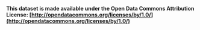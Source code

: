 **This dataset is made available under the Open Data Commons Attribution License: [http://opendatacommons.org/licenses/by/1.0/](http://opendatacommons.org/licenses/by/1.0/)**
